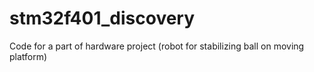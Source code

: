 stm32f401_discovery
===================

Code for a part of hardware project (robot for stabilizing ball on moving platform) 
